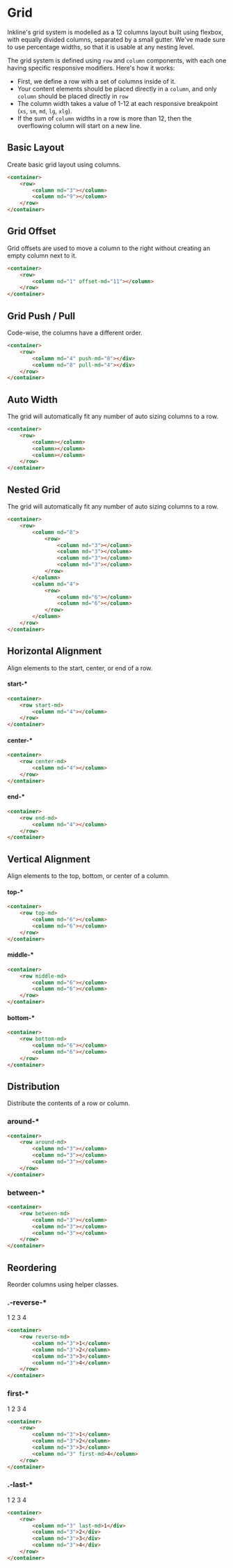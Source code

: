 # Grid
Inkline's grid system is modelled as a 12 columns layout built using flexbox, with equally divided columns, 
separated by a small gutter. We've made sure to use percentage widths, so that it is usable at any nesting level. 

The grid system is defined using `row` and `column` components, with each one having specific responsive 
modifiers. Here's how it works:

- First, we define a row with a set of columns inside of it.
- Your content elements should be placed directly in a `column`, and only `column` should be placed directly in `row`
- The column width takes a value of 1-12 at each responsive breakpoint (`xs`, `sm`, `md`, `lg`, `xlg`).
- If the sum of `column` widths in a row is more than 12, then the overflowing column will start on a new line.


## Basic Layout
Create basic grid layout using columns.

<row>
    <column md="12">
        <grid-box></grid-box>
    </column>
</row>
<row>
    <column md="1">
        <grid-box></grid-box>
    </column>
    <column md="11">
        <grid-box></grid-box>
    </column>
</row>
<row>
    <column md="2">
        <grid-box></grid-box>
    </column>
    <column md="10">
        <grid-box></grid-box>
    </column>
</row>
<row>
    <column md="3">
        <grid-box></grid-box>
    </column>
    <column md="9">
        <grid-box></grid-box>
    </column>
</row>
<row>
    <column md="4">
        <grid-box></grid-box>
    </column>
    <column md="8">
        <grid-box></grid-box>
    </column>
</row>
<row>
    <column md="5">
        <grid-box></grid-box>
    </column>
    <column md="7">
        <grid-box></grid-box>
    </column>
</row>
<row>
    <column md="6">
        <grid-box></grid-box>
    </column>
    <column md="6">
        <grid-box></grid-box>
    </column>
</row>
<row>
    <column md="7">
        <grid-box></grid-box>
    </column>
    <column md="5">
        <grid-box></grid-box>
    </column>
</row>
<row>
    <column md="8">
        <grid-box></grid-box>
    </column>
    <column md="4">
        <grid-box></grid-box>
    </column>
</row>
<row>
    <column md="9">
        <grid-box></grid-box>
    </column>
    <column md="3">
        <grid-box></grid-box>
    </column>
</row>
<row>
    <column md="10">
        <grid-box></grid-box>
    </column>
    <column md="2">
        <grid-box></grid-box>
    </column>
</row>
<row>
    <column md="11">
        <grid-box></grid-box>
    </column>
    <column md="1">
        <grid-box></grid-box>
    </column>
</row>
<row>
    <column md="12">
        <grid-box></grid-box>
    </column>
</row>

~~~html
<container>
    <row>
        <column md="3"></column>
        <column md="9"></column>
    </row>
</container>
~~~


## Grid Offset
Grid offsets are used to move a column to the right without creating an empty column next to it.

<row>
    <column md="12">
        <grid-box></grid-box>
    </column>
</row>
<row>
    <column md="11" offset-md="1">
        <grid-box></grid-box>
    </column>
</row>
<row>
    <column md="10" offset-md="2">
        <grid-box></grid-box>
    </column>
</row>
<row>
    <column md="9" offset-md="3">
        <grid-box></grid-box>
    </column>
</row>
<row>
    <column md="8" offset-md="4">
        <grid-box></grid-box>
    </column>
</row>
<row>
    <column md="7" offset-md="5">
        <grid-box></grid-box>
    </column>
</row>
<row>
    <column md="6" offset-md="6">
        <grid-box></grid-box>
    </column>
</row>
<row>
    <column md="5" offset-md="7">
        <grid-box></grid-box>
    </column>
</row>
<row>
    <column md="4" offset-md="8">
        <grid-box></grid-box>
    </column>
</row>
<row>
    <column md="3" offset-md="9">
        <grid-box></grid-box>
    </column>
</row>
<row>
    <column md="2" offset-md="10">
        <grid-box></grid-box>
    </column>
</row>
<row>
    <column md="1" offset-md="11">
        <grid-box></grid-box>
    </column>
</row>

~~~html
<container>
    <row>
        <column md="1" offset-md="11"></column>
    </row>
</container>
~~~


## Grid Push / Pull
Code-wise, the columns have a different order.

<row>
    <column md="12"></column>
</row>
<row>
    <column md="1" push-md="11">
        <grid-box></grid-box>
    </column>
    <column md="11" pull-md="1">
        <grid-box></grid-box>
    </column>
</row>
<row>
    <column md="2" push-md="10">
        <grid-box></grid-box>
    </column>
    <column md="10" pull-md="2">
        <grid-box></grid-box>
    </column>
</row>
<row>
    <column md="3" push-md="9">
        <grid-box></grid-box>
    </column>
    <column md="9" pull-md="3">
        <grid-box></grid-box>
    </column>
</row>
<row>
    <column md="4" push-md="8">
        <grid-box></grid-box>
    </column>
    <column md="8" pull-md="4">
        <grid-box></grid-box>
    </column>
</row>
<row>
    <column md="5" push-md="7">
        <grid-box></grid-box>
    </column>
    <column md="7" pull-md="5">
        <grid-box></grid-box>
    </column>
</row>
<row>
    <column md="6" push-md="6">
        <grid-box></grid-box>
    </column>
    <column md="6" pull-md="6">
        <grid-box></grid-box>
    </column>
</row>
<row>
    <column md="7" push-md="5">
        <grid-box></grid-box>
    </column>
    <column md="5" pull-md="7">
        <grid-box></grid-box>
    </column>
</row>
<row>
    <column md="8" push-md="4">
        <grid-box></grid-box>
    </column>
    <column md="4" pull-md="8">
        <grid-box></grid-box>
    </column>
</row>
<row>
    <column md="9" push-md="3">
        <grid-box></grid-box>
    </column>
    <column md="3" pull-md="9">
        <grid-box></grid-box>
    </column>
</row>
<row>
    <column md="10" push-md="2">
        <grid-box></grid-box>
    </column>
    <column md="2" pull-md="10">
        <grid-box></grid-box>
    </column>
</row>
<row>
    <column md="11" push-md="1">
        <grid-box></grid-box>
    </column>
    <column md="1" pull-md="11">
        <grid-box></grid-box>
    </column>
</row>
<row>
    <column md="12">
        <grid-box></grid-box>
    </column>
</row>

~~~html
<container>
    <row>
        <column md="4" push-md="8"></div>
        <column md="8" pull-md="4"></div>
    </row>
</container>
~~~


## Auto Width
The grid will automatically fit any number of auto sizing columns to a row.

<row>
    <column>
        <grid-box></grid-box>
    </column>
</row>
<row>
    <column>
        <grid-box></grid-box>
    </column>
    <column>
        <grid-box></grid-box>
    </column>
</row>
<row>
    <column>
        <grid-box></grid-box>
    </column>
    <column>
        <grid-box></grid-box>
    </column>
    <column>
        <grid-box></grid-box>
    </column>
</row>
<row>
    <column>
        <grid-box></grid-box>
    </column>
    <column>
        <grid-box></grid-box>
    </column>
    <column>
        <grid-box></grid-box>
    </column>
    <column>
        <grid-box></grid-box>
    </column>
</row>
<row>
    <column>
        <grid-box></grid-box>
    </column>
    <column>
        <grid-box></grid-box>
    </column>
    <column>
        <grid-box></grid-box>
    </column>
    <column>
        <grid-box></grid-box>
    </column>
    <column>
        <grid-box></grid-box>
    </column>
</row>
<row>
    <column>
        <grid-box></grid-box>
    </column>
    <column>
        <grid-box></grid-box>
    </column>
    <column>
        <grid-box></grid-box>
    </column>
    <column>
        <grid-box></grid-box>
    </column>
    <column>
        <grid-box></grid-box>
    </column>
    <column>
        <grid-box></grid-box>
    </column>
</row>

~~~html
<container>
    <row>
        <column></column>
        <column></column>
        <column></column>
    </row>
</container>
~~~


## Nested Grid
The grid will automatically fit any number of auto sizing columns to a row.

<row>
    <column md="8">
        <grid-box>
            <row>
                <column md="3">
                    <grid-box></grid-box>
                </column>
                <column md="3">
                    <grid-box></grid-box>
                </column>
                <column md="3">
                    <grid-box></grid-box>
                </column>
                <column md="3">
                    <grid-box></grid-box>
                </column>
            </row>
        </grid-box>
    </column>
    <column md="4">
        <grid-box>
            <row>
                <column md="6">
                    <grid-box></grid-box>
                </column>
                <column md="6">
                    <grid-box></grid-box>
                </column>
            </row>
        </grid-box>
    </column>
</row>

~~~html
<container>
    <row>
        <column md="8">
            <row>
                <column md="3"></column>
                <column md="3"></column>
                <column md="3"></column>
                <column md="3"></column>
            </row>
        </column>
        <column md="4">
            <row>
                <column md="6"></column>
                <column md="6"></column>
            </row>
        </column>
    </row>
</container>
~~~


## Horizontal Alignment
Align elements to the start, center, or end of a row.

#### start-*

<row start-md>
    <column md="4">
        <grid-box></grid-box>
    </column>
</row>

~~~html
<container>
    <row start-md>
        <column md="4"></column>
    </row>
</container>
~~~

#### center-*

<row center-md>
    <column md="4">
        <grid-box></grid-box>
    </column>
</row>

~~~html
<container>
    <row center-md>
        <column md="4"></column>
    </row>
</container>
~~~

#### end-*

<row end-md>
    <column md="4">
        <grid-box></grid-box>
    </column>
</row>

~~~html
<container>
    <row end-md>
        <column md="4"></column>
    </row>
</container>
~~~


## Vertical Alignment
Align elements to the top, bottom, or center of a column.

#### top-*

<row top-md>
    <column md="6">
        <grid-box tall></grid-box>
    </column>
    <column md="6">
        <grid-box></grid-box>
    </column>
</row>

~~~html
<container>
    <row top-md>
        <column md="6"></column>
        <column md="6"></column>
    </row>
</container>
~~~

#### middle-*

<row middle-md>
    <column md="6">
        <grid-box tall></grid-box>
    </column>
    <column md="6">
        <grid-box></grid-box>
    </column>
</row>

~~~html
<container>
    <row middle-md>
        <column md="6"></column>
        <column md="6"></column>
    </row>
</container>
~~~

#### bottom-*

<row bottom-md>
    <column md="6">
        <grid-box tall></grid-box>
    </column>
    <column md="6">
        <grid-box></grid-box>
    </column>
</row>

~~~html
<container>
    <row bottom-md>
        <column md="6"></column>
        <column md="6"></column>
    </row>
</container>
~~~


## Distribution
Distribute the contents of a row or column.

### around-*

<row around-md>
    <column md="3">
        <grid-box></grid-box>
    </column>
    <column md="3">
        <grid-box></grid-box>
    </column>
    <column md="3">
        <grid-box></grid-box>
    </column>
</row>

~~~html
<container>
    <row around-md>
        <column md="3"></column>
        <column md="3"></column>
        <column md="3"></column>
    </row>
</container>
~~~

### between-*

<row between-md>
    <column md="3">
        <grid-box></grid-box>
    </column>
    <column md="3">
        <grid-box></grid-box>
    </column>
    <column md="3">
        <grid-box></grid-box>
    </column>
</row>

~~~html
<container>
    <row between-md>
        <column md="3"></column>
        <column md="3"></column>
        <column md="3"></column>
    </row>
</container>
~~~


## Reordering
Reorder columns using helper classes.

### .-reverse-*

<row reverse-md>
    <column md="3">
        <grid-box>1</grid-box>
    </column>
    <column md="3">
        <grid-box>2</grid-box>
    </column>
    <column md="3">
        <grid-box>3</grid-box>
    </column>
    <column md="3">
        <grid-box>4</grid-box>
    </column>
</row>

~~~html
<container>
    <row reverse-md>
        <column md="3">1</column>
        <column md="3">2</column>
        <column md="3">3</column>
        <column md="3">4</column>
    </row>
</container>
~~~

### first-*

<row>
    <column md="3">
        <grid-box>1</grid-box>
    </column>
    <column md="3">
        <grid-box>2</grid-box>
    </column>
    <column md="3">
        <grid-box>3</grid-box>
    </column>
    <column md="3" first-md>
        <grid-box>4</grid-box>
    </column>
</row>

~~~html
<container>
    <row>
        <column md="3">1</column>
        <column md="3">2</column>
        <column md="3">3</column>
        <column md="3" first-md>4</column>
    </row>
</container>
~~~

### .-last-*

<row>
    <column md="3" last-md>
        <grid-box>1</grid-box>
    </column>
    <column md="3">
        <grid-box>2</grid-box>
    </column>
    <column md="3">
        <grid-box>3</grid-box>
    </column>
    <column md="3">
        <grid-box>4</grid-box>
    </column>
</row>

~~~html
<container>
    <row>
        <column md="3" last-md>1</div>
        <column md="3">2</div>
        <column md="3">3</div>
        <column md="3">4</div>
    </row>
</container>
~~~

